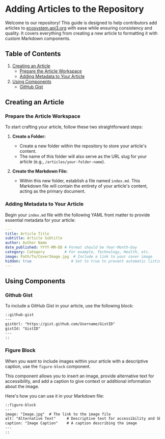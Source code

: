 # Adding Articles to the Repository

Welcome to our repository! This guide is designed to help contributors add articles to [ecosystem.api3.org](https://ecosystem.api3.org/) with ease while ensuring consistency and quality. It covers everything from creating a new article to formatting it with custom Markdown components.

## Table of Contents

1. [Creating an Article](#creating-an-article)
   - [Prepare the Article Workspace](#prepare-the-article-workspace)
   - [Adding Metadata to Your Article](#adding-metadata-to-your-article)
3. [Using Components](#using-components)
   - [GitHub Gist](#github-gist)

## Creating an Article

### Prepare the Article Workspace


To start crafting your article, follow these two straightforward steps:

1. **Create a Folder:**
   - Create a new folder within the repository to store your article's content.
   - The name of this folder will also serve as the URL slug for your article (e.g., `/articles/your-folder-name`).

2. **Create the Markdown File:**
   - Within this new folder, establish a file named `index.md`. This Markdown file will contain the entirety of your article's content, acting as the primary document.

### Adding Metadata to Your Article

Begin your `index.md` file with the following YAML front matter to provide essential metadata for your article:


```yaml
---
title: Article Title
subtitle: Article Subtitle
author: Author Name
date_published: YYYY-MM-DD # Format should be Year-Month-Day
category: Category         # For example, Technology, Health, etc.
image: Path/To/CoverImage.jpg  # Include a link to your cover image
hidden: true                  # Set to true to prevent automatic listing
---
```


## Using Components

### Github Gist

To include a GitHub Gist in your article, use the following block:

```md
::github-gist
---
gistUrl: "https://gist.github.com/Username/GistID"
gistId: "GistID"
---
::
```

### Figure Block

When you want to include images within your article with a descriptive caption, use the `figure-block` component. 


This component allows you to insert an image, provide alternative text for accessibility, and add a caption to give context or additional information about the image.

Here's how you can use it in your Markdown file:

```md
::figure-block
---
image: "Image.jpg"  # The link to the image file
alt: "Alternative Text"     # Descriptive text for accessibility and SEO
caption: "Image Caption"    # A caption describing the image
---
::

